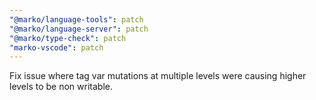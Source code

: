 ```yaml
---
"@marko/language-tools": patch
"@marko/language-server": patch
"@marko/type-check": patch
"marko-vscode": patch
---
```


Fix issue where tag var mutations at multiple levels were causing higher levels to be non writable.
